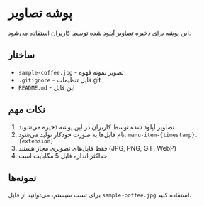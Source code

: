 # پوشه تصاویر

این پوشه برای ذخیره تصاویر آپلود شده توسط کاربران استفاده می‌شود.

## ساختار

- `sample-coffee.jpg` - تصویر نمونه قهوه
- `.gitignore` - فایل تنظیمات git
- `README.md` - این فایل

## نکات مهم

1. تصاویر آپلود شده توسط کاربران در این پوشه ذخیره می‌شوند
2. نام فایل‌ها به صورت خودکار تولید می‌شود: `menu-item-{timestamp}.{extension}`
3. فقط فایل‌های تصویری مجاز هستند (JPG, PNG, GIF, WebP)
4. حداکثر اندازه فایل 5 مگابایت است

## نمونه‌ها

برای تست سیستم، می‌توانید از فایل `sample-coffee.jpg` استفاده کنید. 